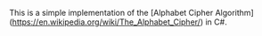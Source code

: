This is a simple implementation of the [Alphabet Cipher Algorithm] (https://en.wikipedia.org/wiki/The_Alphabet_Cipher/) in C#.

